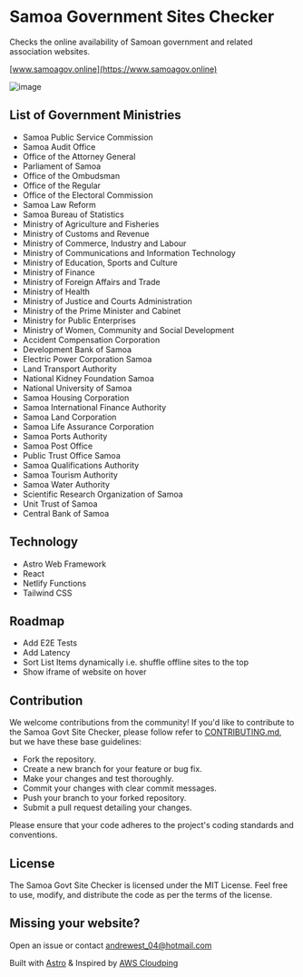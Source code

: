 # Samoa Government Sites Checker

Checks the online availability of Samoan government and related association websites.

[www.samoagov.online](https://www.samoagov.online)

![image](https://github.com/westerandr/govt-site-checker/assets/20700150/7d4c17a3-fb9f-4741-9c06-fb8a2bec8e5b)

## List of Government Ministries

* Samoa Public Service Commission
* Samoa Audit Office
* Office of the Attorney General
* Parliament of Samoa
* Office of the Ombudsman
* Office of the Regular
* Office of the Electoral Commission
* Samoa Law Reform
* Samoa Bureau of Statistics
* Ministry of Agriculture and Fisheries
* Ministry of Customs and Revenue
* Ministry of Commerce, Industry and Labour
* Ministry of Communications and Information Technology
* Ministry of Education, Sports and Culture
* Ministry of Finance
* Ministry of Foreign Affairs and Trade
* Ministry of Health
* Ministry of Justice and Courts Administration
* Ministry of the Prime Minister and Cabinet
* Ministry for Public Enterprises
* Ministry of Women, Community and Social Development
* Accident Compensation Corporation
* Development Bank of Samoa
* Electric Power Corporation Samoa
* Land Transport Authority
* National Kidney Foundation Samoa
* National University of Samoa
* Samoa Housing Corporation
* Samoa International Finance Authority
* Samoa Land Corporation
* Samoa Life Assurance Corporation
* Samoa Ports Authority
* Samoa Post Office
* Public Trust Office Samoa
* Samoa Qualifications Authority
* Samoa Tourism Authority
* Samoa Water Authority
* Scientific Research Organization of Samoa
* Unit Trust of Samoa
* Central Bank of Samoa

## Technology

* Astro Web Framework
* React
* Netlify Functions
* Tailwind CSS

## Roadmap

* Add E2E Tests
* Add Latency
* Sort List Items dynamically i.e. shuffle offline sites to the top
* Show iframe of website on hover

## Contribution

We welcome contributions from the community! If you'd like to contribute to the Samoa Govt Site Checker, please follow refer to [CONTRIBUTING.md](./CONTRIBUTING.md), but we have these base guidelines:

* Fork the repository.
* Create a new branch for your feature or bug fix.
* Make your changes and test thoroughly.
* Commit your changes with clear commit messages.
* Push your branch to your forked repository.
* Submit a pull request detailing your changes.

Please ensure that your code adheres to the project's coding standards and conventions.

## License

The Samoa Govt Site Checker is licensed under the MIT License. Feel free to use, modify, and distribute the code as per the terms of the license.

## Missing your website?

Open an issue or contact <andrewest_04@hotmail.com>

Built with [Astro](https://astro.build/) & Inspired by [AWS Cloudping](https://www.cloudping.cloud/aws)
